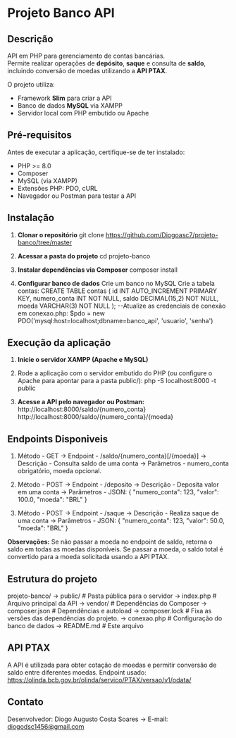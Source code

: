 # Projeto Banco API

## Descrição
API em PHP para gerenciamento de contas bancárias.  
Permite realizar operações de **depósito**, **saque** e consulta de **saldo**, incluindo conversão de moedas utilizando a **API PTAX**.

O projeto utiliza:
- Framework **Slim** para criar a API
- Banco de dados **MySQL** via XAMPP
- Servidor local com PHP embutido ou Apache


## Pré-requisitos
Antes de executar a aplicação, certifique-se de ter instalado:

- PHP >= 8.0
- Composer
- MySQL (via XAMPP)
- Extensões PHP: PDO, cURL
- Navegador ou Postman para testar a API


## Instalação
1. **Clonar o repositório**
git clone https://github.com/Diogoasc7/projeto-banco/tree/master

2. **Acessar a pasta do projeto**
cd projeto-banco

3. **Instalar dependências via Composer**
composer install

4. **Configurar banco de dados**
Crie um banco no MySQL
Crie a tabela contas:
CREATE TABLE contas (
    id INT AUTO_INCREMENT PRIMARY KEY,
    numero_conta INT NOT NULL,
    saldo DECIMAL(15,2) NOT NULL,
    moeda VARCHAR(3) NOT NULL
);
--Atualize as credenciais de conexão em conexao.php:
$pdo = new PDO('mysql:host=localhost;dbname=banco_api', 'usuario', 'senha')


## Execução da aplicação
1. **Inicie o servidor XAMPP (Apache e MySQL)**

2. Rode a aplicação com o servidor embutido do PHP (ou configure o Apache para apontar para a pasta public/):
php -S localhost:8000 -t public

3. **Acesse a API pelo navegador ou Postman:**
http://localhost:8000/saldo/{numero_conta}
http://localhost:8000/saldo/{numero_conta}/{moeda}


## Endpoints Disponiveis
1. Método - GET -> Endpoint - /saldo/{numero_conta}[/{moeda}] -> Descrição - Consulta saldo de uma conta -> Parâmetros - numero_conta obrigatório, moeda opcional.

2. Método - POST -> Endpoint - /deposito -> Descrição - Deposita valor em uma conta -> Parâmetros - JSON: { "numero_conta": 123, "valor": 100.0, "moeda": "BRL" }

3. Método - POST -> Endpoint - /saque -> Descrição - Realiza saque de uma conta -> Parâmetros - JSON: { "numero_conta": 123, "valor": 50.0, "moeda": "BRL" }

**Observações:**
Se não passar a moeda no endpoint de saldo, retorna o saldo em todas as moedas disponíveis.
Se passar a moeda, o saldo total é convertido para a moeda solicitada usando a API PTAX.


## Estrutura do projeto
projeto-banco/ -> 
public/         # Pasta pública para o servidor ->
index.php       # Arquivo principal da API ->
vendor/         # Dependências do Composer ->
composer.json   # Dependências e autoload ->
composer.lock   # Fixa as versões das dependências do projeto. ->
conexao.php     # Configuração do banco de dados ->
README.md       # Este arquivo


## API PTAX
A API é utilizada para obter cotação de moedas e permitir conversão de saldo entre diferentes moedas.
Endpoint usado:
https://olinda.bcb.gov.br/olinda/servico/PTAX/versao/v1/odata/


## Contato
Desenvolvedor: Diogo Augusto Costa Soares -> E-mail: diogodsc1456@gmail.com